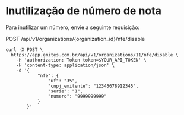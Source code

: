 # Inutilização de número de nota

Para inutilizar um número, envie a seguinte requisição:  

POST /api/v1/organizations/{organization_id}/nfe/disable  

```shell
curl -X POST \
  https://app.emites.com.br/api/v1/organizations/11/nfe/disable \
    -H 'authorization: Token token=$YOUR_API_TOKEN' \
    -H 'content-type: application/json' \
    -d '{
            "nfe": {
                "uf": "35",
                "cnpj_emitente": "12345678912345",
                "serie": "1",
                "numero": "9999999999"
            }
        }'
```